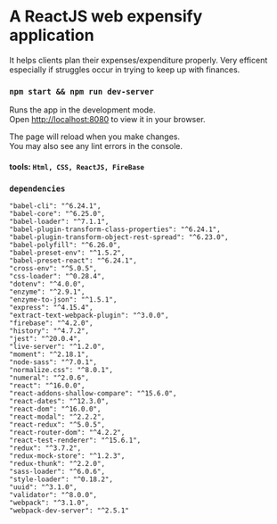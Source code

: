 # A ReactJS web expensify application

It helps clients plan their expenses/expenditure properly.
Very efficent especially if struggles occur in trying to keep up with finances.

### `npm start && npm run dev-server`

Runs the app in the development mode.\
Open [http://localhost:8080](http://localhost:8080) to view it in your browser.

The page will reload when you make changes.\
You may also see any lint errors in the console.



#### tools: `Html, CSS, ReactJS, FireBase`

### `dependencies`
    "babel-cli": "^6.24.1",
    "babel-core": "^6.25.0",
    "babel-loader": "^7.1.1",
    "babel-plugin-transform-class-properties": "^6.24.1",
    "babel-plugin-transform-object-rest-spread": "^6.23.0",
    "babel-polyfill": "^6.26.0",
    "babel-preset-env": "^1.5.2",
    "babel-preset-react": "^6.24.1",
    "cross-env": "^5.0.5",
    "css-loader": "^0.28.4",
    "dotenv": "^4.0.0",
    "enzyme": "^2.9.1",
    "enzyme-to-json": "^1.5.1",
    "express": "^4.15.4",
    "extract-text-webpack-plugin": "^3.0.0",
    "firebase": "^4.2.0",
    "history": "^4.7.2",
    "jest": "^20.0.4",
    "live-server": "^1.2.0",
    "moment": "^2.18.1",
    "node-sass": "^7.0.1",
    "normalize.css": "^8.0.1",
    "numeral": "^2.0.6",
    "react": "^16.0.0",
    "react-addons-shallow-compare": "^15.6.0",
    "react-dates": "^12.3.0",
    "react-dom": "^16.0.0",
    "react-modal": "^2.2.2",
    "react-redux": "^5.0.5",
    "react-router-dom": "^4.2.2",
    "react-test-renderer": "^15.6.1",
    "redux": "^3.7.2",
    "redux-mock-store": "^1.2.3",
    "redux-thunk": "^2.2.0",
    "sass-loader": "^6.0.6",
    "style-loader": "^0.18.2",
    "uuid": "^3.1.0",
    "validator": "^8.0.0",
    "webpack": "^3.1.0",
    "webpack-dev-server": "^2.5.1"
